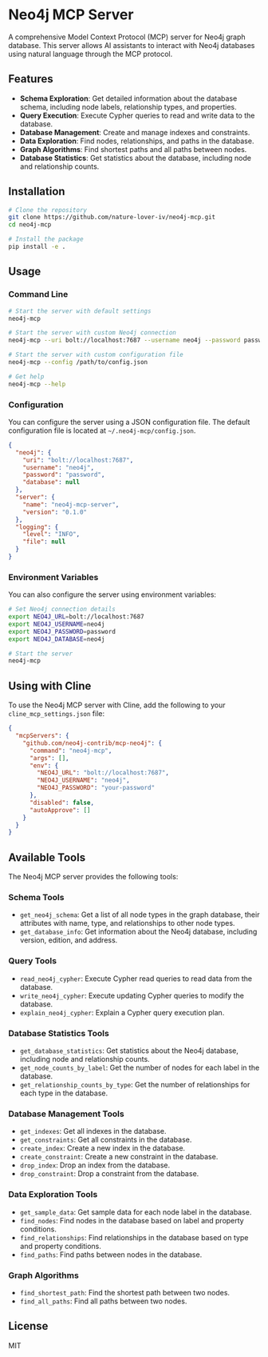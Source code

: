 # Neo4j MCP Server

A comprehensive Model Context Protocol (MCP) server for Neo4j graph database. This server allows AI assistants to interact with Neo4j databases using natural language through the MCP protocol.

## Features

- **Schema Exploration**: Get detailed information about the database schema, including node labels, relationship types, and properties.
- **Query Execution**: Execute Cypher queries to read and write data to the database.
- **Database Management**: Create and manage indexes and constraints.
- **Data Exploration**: Find nodes, relationships, and paths in the database.
- **Graph Algorithms**: Find shortest paths and all paths between nodes.
- **Database Statistics**: Get statistics about the database, including node and relationship counts.

## Installation

```bash
# Clone the repository
git clone https://github.com/nature-lover-iv/neo4j-mcp.git
cd neo4j-mcp

# Install the package
pip install -e .
```

## Usage

### Command Line

```bash
# Start the server with default settings
neo4j-mcp

# Start the server with custom Neo4j connection
neo4j-mcp --uri bolt://localhost:7687 --username neo4j --password password

# Start the server with custom configuration file
neo4j-mcp --config /path/to/config.json

# Get help
neo4j-mcp --help
```

### Configuration

You can configure the server using a JSON configuration file. The default configuration file is located at `~/.neo4j-mcp/config.json`.

```json
{
  "neo4j": {
    "uri": "bolt://localhost:7687",
    "username": "neo4j",
    "password": "password",
    "database": null
  },
  "server": {
    "name": "neo4j-mcp-server",
    "version": "0.1.0"
  },
  "logging": {
    "level": "INFO",
    "file": null
  }
}
```

### Environment Variables

You can also configure the server using environment variables:

```bash
# Set Neo4j connection details
export NEO4J_URL=bolt://localhost:7687
export NEO4J_USERNAME=neo4j
export NEO4J_PASSWORD=password
export NEO4J_DATABASE=neo4j

# Start the server
neo4j-mcp
```

## Using with Cline

To use the Neo4j MCP server with Cline, add the following to your `cline_mcp_settings.json` file:

```json
{
  "mcpServers": {
    "github.com/neo4j-contrib/mcp-neo4j": {
      "command": "neo4j-mcp",
      "args": [],
      "env": {
        "NEO4J_URL": "bolt://localhost:7687",
        "NEO4J_USERNAME": "neo4j",
        "NEO4J_PASSWORD": "your-password"
      },
      "disabled": false,
      "autoApprove": []
    }
  }
}
```

## Available Tools

The Neo4j MCP server provides the following tools:

### Schema Tools

- `get_neo4j_schema`: Get a list of all node types in the graph database, their attributes with name, type, and relationships to other node types.
- `get_database_info`: Get information about the Neo4j database, including version, edition, and address.

### Query Tools

- `read_neo4j_cypher`: Execute Cypher read queries to read data from the database.
- `write_neo4j_cypher`: Execute updating Cypher queries to modify the database.
- `explain_neo4j_cypher`: Explain a Cypher query execution plan.

### Database Statistics Tools

- `get_database_statistics`: Get statistics about the Neo4j database, including node and relationship counts.
- `get_node_counts_by_label`: Get the number of nodes for each label in the database.
- `get_relationship_counts_by_type`: Get the number of relationships for each type in the database.

### Database Management Tools

- `get_indexes`: Get all indexes in the database.
- `get_constraints`: Get all constraints in the database.
- `create_index`: Create a new index in the database.
- `create_constraint`: Create a new constraint in the database.
- `drop_index`: Drop an index from the database.
- `drop_constraint`: Drop a constraint from the database.

### Data Exploration Tools

- `get_sample_data`: Get sample data for each node label in the database.
- `find_nodes`: Find nodes in the database based on label and property conditions.
- `find_relationships`: Find relationships in the database based on type and property conditions.
- `find_paths`: Find paths between nodes in the database.

### Graph Algorithms

- `find_shortest_path`: Find the shortest path between two nodes.
- `find_all_paths`: Find all paths between two nodes.

## License

MIT
